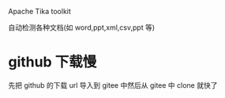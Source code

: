 Apache Tika toolkit

自动检测各种文档(如 word,ppt,xml,csv,ppt 等)

# github 下载慢
先把 github 的下载 url 导入到 gitee 中然后从 gitee 中 clone 就快了